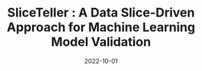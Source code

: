 ---
title: 'SliceTeller : A Data Slice-Driven Approach for Machine Learning Model Validation'
collection: publications
permalink: /publication/2022-sliceteller
excerpt: ''
date: 2022-10-01
venue: 'IEEE VIS 2022'
paperurl: 'https://ieeexplore.ieee.org/abstract/document/9906903/'
authors: 'Zhang, X., Ono, J. P., Song, H., Gou, L., Ma, K.L., Ren, L.'
---